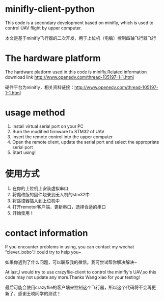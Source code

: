 # minifly-client-python
This code is a secondary development based on minifly, which is used to control UAV flight by upper computer.

本文是基于minifly飞行器的二次开发，用于上位机（电脑）控制四轴飞行器飞行

# The hardware platform 
The hardware platform used in this code is minifly.Related information download link http://www.openedv.com/thread-105197-1-1.html

硬件平台为minifly，相关资料链接：http://www.openedv.com/thread-105197-1-1.html

# usage method
1. Install virtual serial port on your PC
2. Burn the modified firmware to STM32 of UAV
3. Insert the remote control into the upper computer
4. Open the remote client, update the serial port and select the appropriate serial port
5. Start using!

# 使用方式
1. 在你的上位机上安装虚拟串口
2. 将魔改版的固件烧录到无人机的stm32中
3. 将遥控器插入到上位机中
4. 打开remotor客户端，更新串口，选择合适的串口
5. 开始使用！

# contact information
If you encounter problems in using, you can contact my wechat “clever_bobo”.I could try to help you~

如果你遇到了什么问题，可以联系我的微信，我可尝试帮你解决解决~

At last,I would try to use crazyflie-client to control the minifly's UAV,so this code may  not update any more.Thanks Wang xiao for your testing!

最后可能会使用crazyflie的客户端来控制这个飞行器，所以这个代码将不会再更新了，感谢王晓同学的测试！
